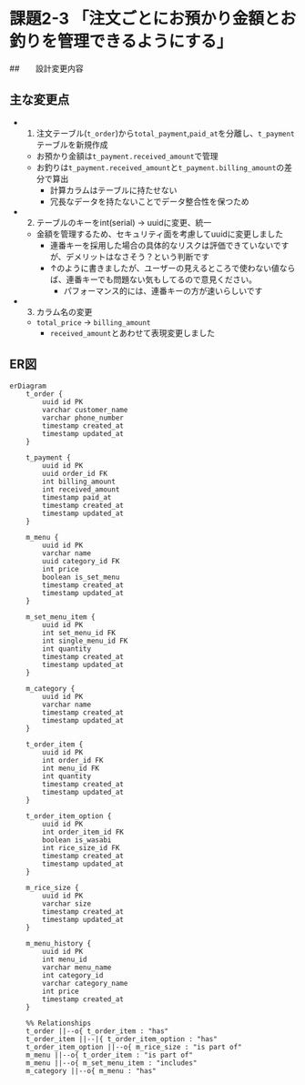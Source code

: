 # 課題2-3 「注文ごとにお預かり金額とお釣りを管理できるようにする」

##　　設計変更内容 

## 主な変更点

- 1. 注文テーブル(`t_order`)から`total_payment`,`paid_at`を分離し、`t_payment`テーブルを新規作成
  - お預かり金額は`t_payment.received_amount`で管理
  - お釣りは`t_payment.received_amount`と`t_payment.billing_amount`の差分で算出
    - 計算カラムはテーブルに持たせない
    - 冗長なデータを持たないことでデータ整合性を保つため
- 2. テーブルのキーをint(serial) -> uuidに変更、統一
  - 金額を管理するため、セキュリティ面を考慮してuuidに変更しました
    - 連番キーを採用した場合の具体的なリスクは評価できていないですが、デメリットはなさそう？という判断です
    - ↑のように書きましたが、ユーザーの見えるところで使わない値ならば、連番キーでも問題ない気もしてるので意見ください。
      - パフォーマンス的には、連番キーの方が速いらしいです
- 3. カラム名の変更
  - `total_price` -> `billing_amount`
    - `received_amount`とあわせて表現変更しました

## ER図

```mermaid
erDiagram
    t_order {
        uuid id PK
        varchar customer_name
        varchar phone_number
        timestamp created_at
        timestamp updated_at
    }

    t_payment {
        uuid id PK
        uuid order_id FK
        int billing_amount
        int received_amount
        timestamp paid_at
        timestamp created_at
        timestamp updated_at
    }

    m_menu {
        uuid id PK
        varchar name
        uuid category_id FK
        int price
        boolean is_set_menu
        timestamp created_at
        timestamp updated_at
    }

    m_set_menu_item {
        uuid id PK
        int set_menu_id FK
        int single_menu_id FK
        int quantity
        timestamp created_at
        timestamp updated_at
    }

    m_category {
        uuid id PK
        varchar name
        timestamp created_at
        timestamp updated_at
    }

    t_order_item {
        uuid id PK
        int order_id FK
        int menu_id FK
        int quantity
        timestamp created_at
        timestamp updated_at
    }

    t_order_item_option {
        uuid id PK
        int order_item_id FK
        boolean is_wasabi
        int rice_size_id FK
        timestamp created_at
        timestamp updated_at
    }

    m_rice_size {
        uuid id PK
        varchar size
        timestamp created_at
        timestamp updated_at
    }

    m_menu_history {
        uuid id PK
        int menu_id
        varchar menu_name
        int category_id 
        varchar category_name
        int price
        timestamp created_at
    }
    
    %% Relationships
    t_order ||--o{ t_order_item : "has"
    t_order_item ||--|{ t_order_item_option : "has"
    t_order_item_option ||--o{ m_rice_size : "is part of"
    m_menu ||--o{ t_order_item : "is part of"
    m_menu ||--o{ m_set_menu_item : "includes"
    m_category ||--o{ m_menu : "has"

  ```

